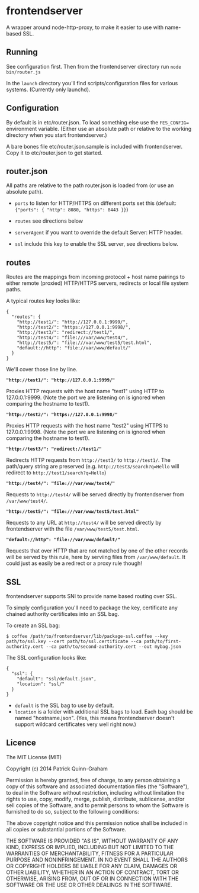 frontendserver
==============

A wrapper around node-http-proxy, to make it easier to use with name-based SSL.

Running
-------

See configuration first. Then from the frontendserver directory run `node bin/router.js`

In the `launch` directory you'll find scripts/configuration files for various systems. (Currently only launchd).

Configuration
-------------

By default is in etc/router.json. To load something else use the `FES_CONFIG=` environment variable. (Either use an absolute path or relative to the working directory when you start frontendserver.)

A bare bones file etc/router.json.sample is included with frontendserver. Copy it to etc/router.json to get started.

router.json
-----------

All paths are relative to the path router.json is loaded from (or use an absolute path).

* `ports` to listen for HTTP/HTTPS on different ports set this (default: `{"ports": { "http": 8080, "https": 8443 }}`)

* `routes` see directions below

* `serverAgent` if you want to override the default Server: HTTP header.

* `ssl` include this key to enable the SSL server, see directions below.

routes
------

Routes are the mappings from incoming protocol + host name pairings to either remote (proxied) HTTP/HTTPS servers, redirects or local file system paths.

A typical routes key looks like:

```
{
  "routes": {
    "http://test1/": "http://127.0.0.1:9999/",
    "http://test2/": "https://127.0.0.1:9998/",
    "http://test3/": "redirect://test1/",
    "http://test4/": "file:///var/www/test4/",
    "http://test5/": "file:///var/www/test5/test.html",
    "default://http": "file://var/www/default/"
  }
}
```

We'll cover those line by line.

**`"http://test1/": "http://127.0.0.1:9999/"`**

Proxies HTTP requests with the host name "test1" using HTTP to 127.0.0.1:9999. (Note the port we are listening on is ignored when comparing the hostname to test1).

**`"http://test2/": "https://127.0.0.1:9998/"`**

Proxies HTTP requests with the host name "test2" using HTTPS to 127.0.0.1:9998. (Note the port we are listening on is ignored when comparing the hostname to test1).

**`"http://test3/": "redirect://test1/"`**

Redirects HTTP requests from `http://test3/` to `http://test1/`. The path/query string are preserved (e.g. `http://test3/search?q=Hello` will redirect to `http://test1/search?q=Hello`)

**`"http://test4/": "file:///var/www/test4/"`**

Requests to `http://test4/` will be served directly by frontendserver from `/var/www/test4/`.

**`"http://test5/": "file:///var/www/test5/test.html"`**

Requests to any URL at `http://test4/` will be served directly by frontendserver with the file `/var/www/test5/test.html`.

**`"default://http": "file://var/www/default/"`**

Requests that over HTTP that are not matched by one of the other records will be served by this rule, here by serviing files from `/var/www/default`. It could just as easily be a redirect or a proxy rule though!

SSL
---

frontendserver supports SNI to provide name based routing over SSL. 

To simply configuration you'll need to package the key, certificate any chained authority certificates into an SSL bag.

To create an SSL bag:

```
$ coffee /path/to/frontendserver/lib/package-ssl.coffee --key path/to/ssl.key --cert path/to/ssl.certificate --ca path/to/first-authority.cert --ca path/to/second-authority.cert --out mybag.json
```

The SSL configuration looks like:

```
{
  "ssl": {
    "default": "ssl/default.json",
    "location": "ssl/"
  }
}
```

* `default` is the SSL bag to use by default.
* `location` is a folder with additional SSL bags to load. Each bag should be named "hostname.json". (Yes, this means frontendserver doesn't support wildcard certificates very well right now.)

Licence
-------

The MIT License (MIT)

Copyright (c) 2014 Patrick Quinn-Graham

Permission is hereby granted, free of charge, to any person obtaining a copy of
this software and associated documentation files (the "Software"), to deal in
the Software without restriction, including without limitation the rights to
use, copy, modify, merge, publish, distribute, sublicense, and/or sell copies of
the Software, and to permit persons to whom the Software is furnished to do so,
subject to the following conditions:

The above copyright notice and this permission notice shall be included in all
copies or substantial portions of the Software.

THE SOFTWARE IS PROVIDED "AS IS", WITHOUT WARRANTY OF ANY KIND, EXPRESS OR
IMPLIED, INCLUDING BUT NOT LIMITED TO THE WARRANTIES OF MERCHANTABILITY, FITNESS
FOR A PARTICULAR PURPOSE AND NONINFRINGEMENT. IN NO EVENT SHALL THE AUTHORS OR
COPYRIGHT HOLDERS BE LIABLE FOR ANY CLAIM, DAMAGES OR OTHER LIABILITY, WHETHER
IN AN ACTION OF CONTRACT, TORT OR OTHERWISE, ARISING FROM, OUT OF OR IN
CONNECTION WITH THE SOFTWARE OR THE USE OR OTHER DEALINGS IN THE SOFTWARE.

